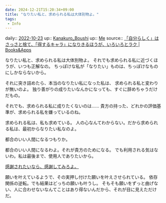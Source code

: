 ```yaml
---
date: 2024-12-21T15:20:34+09:00
title: "なりたい私と、求められる私は大体別物よ。"
tags:
 - Info
---
```


daily:: [2022-10-23](Daily_Note/2022-10-23.md)
up:: [Kanakuro_Boushi](Kanakuro_Boushi.md)
up:: [Me](../Chaos/Me.md)
source:: [「自分らしく」はさっさと捨て、「得するキャラ」になりきるほうが、いろいろとラク | Books&Apps](https://blog.tinect.jp/?p=78457)

なりたい私と、求められる私は大体別物よ。
それでも求められる私に近づくほうが、いつも正解なの。
ちっぽけな私が「なりたい」ものは、ちっぽけなものにしかならないから。

それに突き詰めたら、本当のなりたい私になった私は、
求められる私と変わりが無いのよ。
独り善がりの成りたいなんかになっても、すぐに辞めちゃうだけだもの。


それでも、求められる私に成りたくないのは……
貴方の持った、どれかの評価基準が、求められる私を嫌っているのね。

求められる私は、私も求めている。
人の心なんてわからない。だから求められる私は、最初からなりたい私なのよ。


都合のいい人間になるつもりか。

都合のいい人間になるわよ。それが貴方のためになる。
でも利用される気はないわ。私は最後まで、使用人でありたいから。

[感謝されたいなら、感謝してみろよ。](感謝されたいなら、感謝してみろよ。.md)

願いを叶えているようで、その実押し付けた願いを叶えさせられている。
依存関係の逆転。でも結果はどっちの願いも叶うし。
そもそも願いをずっと曲げない、人に合わせないなんてことはあり得ないんだから、それが目に見えただけだ。